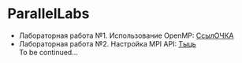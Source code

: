 # ParallelLabs

* Лабораторная работа №1. Использование OpenMP:
  [СсылОЧКА](https://github.com/Chupakabra0/ParallelLabs/tree/main/ParallelLab1)  
* Лабораторная работа №2. Настройка MPI API: [Тыць](https://github.com/Chupakabra0/ParallelLabs/tree/main/ParallelLab2)  
  To be continued...

[codacy-badge]: https://app.codacy.com/gh/Chupakabra0/ParallelLabs?utm_source=github.com&utm_medium=referral&utm_content=Chupakabra0/ParallelLabs&utm_campaign=Badge_Grade_Settings
